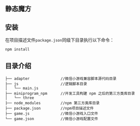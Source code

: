 ## 静态魔方

## 安装

在项目描述文件`package.json`同级下目录执行以下命令：

```bash
npm install
```

## 目录介绍

```
├── adapter              //微信小游戏兼容脚本源代码目录
├── js                   //逻辑脚本目录
│   └── main.js
├── miniprogram_npm      //开发工具构建 npm 之后的第三方类库目录
│   └── three
├── node_modules         //npm 第三方类库目录
├── package.json         //npm项目描述文件
├── game.js              //微信小游戏入口文件
└── game.json            //微信小游戏配置文件
```